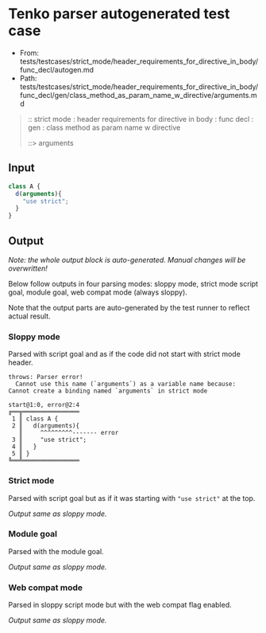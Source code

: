 # Tenko parser autogenerated test case

- From: tests/testcases/strict_mode/header_requirements_for_directive_in_body/func_decl/autogen.md
- Path: tests/testcases/strict_mode/header_requirements_for_directive_in_body/func_decl/gen/class_method_as_param_name_w_directive/arguments.md

> :: strict mode : header requirements for directive in body : func decl : gen : class method as param name w directive
>
> ::> arguments

## Input


`````js
class A {
  d(arguments){ 
    "use strict";
  }
}
`````

## Output

_Note: the whole output block is auto-generated. Manual changes will be overwritten!_

Below follow outputs in four parsing modes: sloppy mode, strict mode script goal, module goal, web compat mode (always sloppy).

Note that the output parts are auto-generated by the test runner to reflect actual result.

### Sloppy mode

Parsed with script goal and as if the code did not start with strict mode header.

`````
throws: Parser error!
  Cannot use this name (`arguments`) as a variable name because: Cannot create a binding named `arguments` in strict mode

start@1:0, error@2:4
╔══╦════════════════
 1 ║ class A {
 2 ║   d(arguments){
   ║     ^^^^^^^^^------- error
 3 ║     "use strict";
 4 ║   }
 5 ║ }
╚══╩════════════════

`````

### Strict mode

Parsed with script goal but as if it was starting with `"use strict"` at the top.

_Output same as sloppy mode._

### Module goal

Parsed with the module goal.

_Output same as sloppy mode._

### Web compat mode

Parsed in sloppy script mode but with the web compat flag enabled.

_Output same as sloppy mode._
